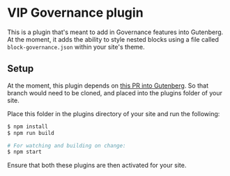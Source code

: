 # VIP Governance plugin

This is a plugin that's meant to add in Governance features into Gutenberg. At the moment, it adds the ability to style nested blocks using a file called `block-governance.json` within your site's theme.

## Setup

At the moment, this plugin depends on [this PR into Gutenberg](https://github.com/WordPress/gutenberg/pull/45089). So that branch would need to be cloned, and placed into the plugins folder of your site.

Place this folder in the plugins directory of your site and run the following:

```bash
$ npm install
$ npm run build

# For watching and building on change:
$ npm start
```

Ensure that both these plugins are then activated for your site.
